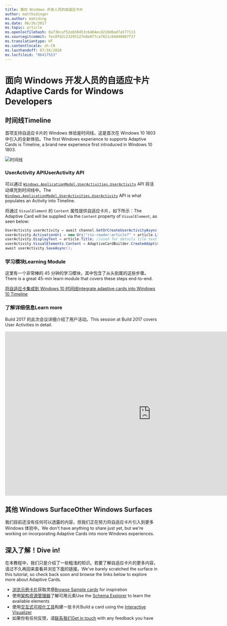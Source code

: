 ```yaml
---
title: 面向 Windows 开发人员的自适应卡片
author: matthidinger
ms.author: mahiding
ms.date: 06/26/2017
ms.topic: article
ms.openlocfilehash: 8a73bcaf52e838453c6484ecd210d8ad7a577113
ms.sourcegitcommit: fec0fd2c23293127e8e8f7ca7821c04d46987f37
ms.translationtype: HT
ms.contentlocale: zh-CN
ms.lasthandoff: 07/16/2020
ms.locfileid: "86417553"
---
```

# <a name="adaptive-cards-for-windows-developers"></a><span data-ttu-id="66196-102">面向 Windows 开发人员的自适应卡片</span><span class="sxs-lookup"><span data-stu-id="66196-102">Adaptive Cards for Windows Developers</span></span>

## <a name="timeline"></a><span data-ttu-id="66196-103">时间线</span><span class="sxs-lookup"><span data-stu-id="66196-103">Timeline</span></span>

<span data-ttu-id="66196-104">首项支持自适应卡片的 Windows 体验是时间线，这是首次在 Windows 10 1803 中引入的全新体验。</span><span class="sxs-lookup"><span data-stu-id="66196-104">The first Windows experience to supports Adaptive Cards is Timeline, a brand new experience first introduced in Windows 10 1803.</span></span> 

![时间线](media/windows/timeline.png)

### <a name="useractivity-api"></a><span data-ttu-id="66196-106">UserActivity API</span><span class="sxs-lookup"><span data-stu-id="66196-106">UserActivity API</span></span>

<span data-ttu-id="66196-107">可以通过 [`Windows.ApplicationModel.UserActivities.UserActivity`](https://docs.microsoft.com/uwp/api/windows.applicationmodel.useractivities.useractivity) API 将活动填充到时间线中。</span><span class="sxs-lookup"><span data-stu-id="66196-107">The [`Windows.ApplicationModel.UserActivities.UserActivity`](https://docs.microsoft.com/uwp/api/windows.applicationmodel.useractivities.useractivity) API is what populates an Activity into Timeline.</span></span>

<span data-ttu-id="66196-108">将通过 `VisualElement` 的 `Content` 属性提供自适应卡片，如下所示：</span><span class="sxs-lookup"><span data-stu-id="66196-108">The Adaptive Card will be supplied via the `Content` property of `VisualElement`, as seen below:</span></span>

```csharp
UserActivity userActivity = await channel.GetOrCreateUserActivityAsync(activityId, new HostName("contoso.com"));
userActivity.ActivationUri = new Uri("rss-reader:article?" + article.Link);
userActivity.DisplayText = article.Title; //used for details tile text
userActivity.VisualElements.Content = AdaptiveCardBuilder.CreateAdaptiveCardFromJson(jsonString);
await userActivity.SaveAsync();
```

### <a name="learning-module"></a><span data-ttu-id="66196-109">学习模块</span><span class="sxs-lookup"><span data-stu-id="66196-109">Learning Module</span></span>

<span data-ttu-id="66196-110">这里有一个非常棒的 45 分钟的学习模块，其中包含了从头到尾的这些步骤。</span><span class="sxs-lookup"><span data-stu-id="66196-110">There is a great 45-min learn module that covers these steps end-to-end.</span></span>

[<span data-ttu-id="66196-111">将自适应卡集成到 Windows 10 时间线</span><span class="sxs-lookup"><span data-stu-id="66196-111">Integrate adaptive cards into Windows 10 Timeline</span></span>](https://docs.microsoft.com/learn/modules/integrate-app-into-windows-10-timeline/)

### <a name="learn-more"></a><span data-ttu-id="66196-112">了解详细信息</span><span class="sxs-lookup"><span data-stu-id="66196-112">Learn more</span></span>

<span data-ttu-id="66196-113">Build 2017 的此次会议详细介绍了用户活动。</span><span class="sxs-lookup"><span data-stu-id="66196-113">This session at Build 2017 covers User Activities in detail.</span></span>

<iframe src="https://channel9.msdn.com/Events/Build/2017/B8108/player" width="960" height="540" allowFullScreen frameBorder="0"></iframe>

## <a name="other-windows-surfaces"></a><span data-ttu-id="66196-114">其他 Windows Surface</span><span class="sxs-lookup"><span data-stu-id="66196-114">Other Windows Surfaces</span></span>
<span data-ttu-id="66196-115">我们目前还没有任何可以透露的内容，但我们正在努力将自适应卡片引入到更多 Windows 体验中。</span><span class="sxs-lookup"><span data-stu-id="66196-115">We don't have anything to share just yet, but we're working on incorporating Adaptive Cards into more Windows experiences.</span></span>

## <a name="dive-in"></a><span data-ttu-id="66196-116">深入了解！</span><span class="sxs-lookup"><span data-stu-id="66196-116">Dive in!</span></span>

<span data-ttu-id="66196-117">在本教程中，我们只是介绍了一些粗浅的知识。若要了解自适应卡片的更多内容，请过不久再回来查看并浏览下面的链接。</span><span class="sxs-lookup"><span data-stu-id="66196-117">We've barely scratched the surface in this tutorial, so check back soon and browse the links below to explore more about Adaptive Cards.</span></span>

* <span data-ttu-id="66196-118">[浏览示例卡片](https://adaptivecards.io/samples/)获取灵感</span><span class="sxs-lookup"><span data-stu-id="66196-118">[Browse Sample cards](https://adaptivecards.io/samples/) for inspiration</span></span>
* <span data-ttu-id="66196-119">使用[架构资源管理器](https://adaptivecards.io/explorer)了解可用元素</span><span class="sxs-lookup"><span data-stu-id="66196-119">Use the [Schema Explorer](https://adaptivecards.io/explorer) to learn the available elements</span></span>
* <span data-ttu-id="66196-120">使用[交互式可视化工具](https://adaptivecards.io/visualizer/index.html?hostApp=Skype)构建一张卡片</span><span class="sxs-lookup"><span data-stu-id="66196-120">Build a card using the [Interactive Visualizer](https://adaptivecards.io/visualizer/index.html?hostApp=Skype)</span></span>
* <span data-ttu-id="66196-121">如果你有任何反馈，请[联系我们](https://adaptivecards.io/connect)</span><span class="sxs-lookup"><span data-stu-id="66196-121">[Get in touch](https://adaptivecards.io/connect) with any feedback you have</span></span>
